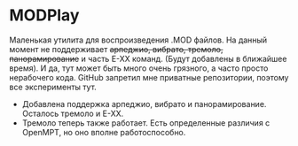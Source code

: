 # MODPlay
Маленькая утилита для воспроизведения .MOD файлов.
На данный момент не поддерживает ~~арпеджио, вибрато, тремоло, панорамирование~~ и часть E-XX команд. (Будут добавлены в ближайшее время).
И да, тут может быть много очень грязного, а часто просто нерабочего кода. GitHub запретил мне приватные репозитории, поэтому все эксперименты тут.

- Добавлена поддержка арпеджио, вибрато и панорамирование. Осталось тремоло и E-XX.
- Тремоло теперь также работает. Есть определенные различия с OpenMPT, но оно вполне работоспособно.